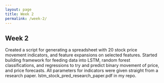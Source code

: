 ```yaml
---
layout: page
title: Week 2
permalink: /week-2/
---
```

## Week 2

Created a script for generating a spreadsheet with 20 stock price movement indicators, and feature expansions on selected features.
Started building framework for feeding data into LSTM, random forest classifications, and regressions to try and predict binary movement of price, and price forecasts.
All parameters for indicators were given straight from a research paper. lstm_stock_pred_research_paper.pdf in my repo.



